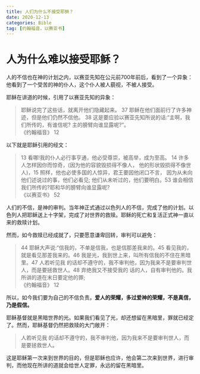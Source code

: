 ```yaml
---
title: 人们为什么不接受耶稣？
date: 2020-12-13
categories: Bible
tag: [约翰福音，以赛亚书]
---
```


# 人为什么难以接受耶稣？

人的不信也在神的计划之内，以赛亚先知在公元前700年前后，看到了一个异象：他看到了一个受苦的神的仆人，这个仆人被人藐视，不被人接受。

耶稣在讲道的时候，引用了以赛亚先知的异象：

> 耶稣说完了这些话，就离开他们隐藏起来。 37 耶稣在他们面前行了许多神迹，但是他们仍然不信他。 38 这是要应验以赛亚先知所说的话:“主啊，我们所传的，有谁信呢? 主的膀臂向谁显露呢?”。  
> 《约翰福音》 12

以下就是耶稣引用的经文：

> 13 看哪!我的仆人必行事亨通，他必受尊崇，被高举，成为至高。 14 许多人怎样因你而惊奇，(因为他的容貌毁损得不像人， 他的形状毁损得不像世人)，15 照样，他也必使多国的人惊异，君王要因他闭口不言， 因为从未向他们述说过的事，他们必看见; 他们从未听过的，他们要明白。53 谁会相信我们所传的?耶和华的膀臂向谁显露呢?  
> 《以赛亚书》 52

人们的不信，是神的审判。当年神正式通过以色列人的不信，完成了他的计划。以色列人把耶稣送上十字架，完成了对世界的救赎。耶稣的死亡和复活正式神一直以来的救赎计划。

然而，如今救赎已经成就了，只要愿意谦卑回转，审判可以避免：

> 44 耶稣大声说:“信我的，不单是信我，也是信那差我来的。45 看见我的，就是看见那差我来的。46 我是光，我到世上来，叫所有信我的不住在黑暗里。47 人若听见我 的话却不遵守的，我不审判他，因为我来不是要审判世人，而是要拯救世人。48 弃绝我又不接受我的 话的人，自有审判他的。我所讲的道在末日要定他的罪;  
> 《约翰福音》 12

所以，如今我们要为自己的不信负责。**爱人的荣耀，多过爱神的荣耀，不是真信，乃是假信。**

耶稣基督就是黑暗世界的光。如果我们看见了光，却还想留在黑暗里，罪就已经定了。然而，耶稣基督仍然把救赎的大门敞开：

> 人若听见我 的话却不遵守的，我不审判他，因为我来不是要审判世人，而是要拯救世人。

这是耶稣第一次来到世界的目的，但是耶稣也应许，他会第二次来到世界，进行审判，而他现在所讲的道就会给世人定罪，永远的留在黑暗里。
